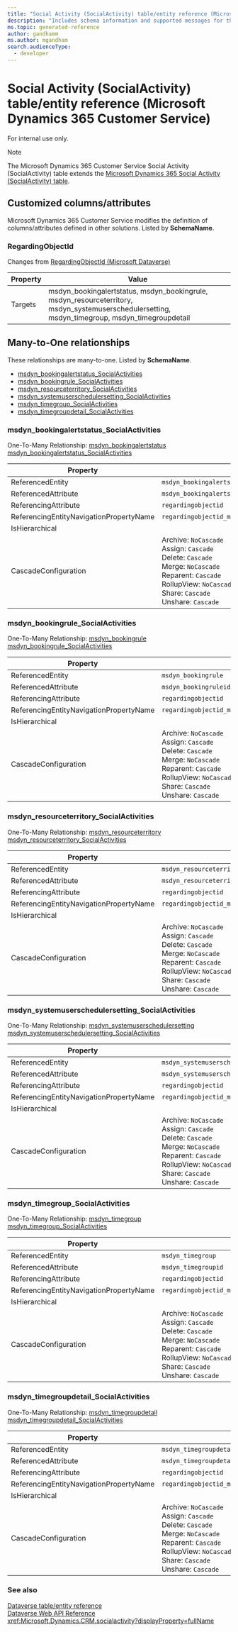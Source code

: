 ```yaml
---
title: "Social Activity (SocialActivity) table/entity reference (Microsoft Dynamics 365 Customer Service)"
description: "Includes schema information and supported messages for the Social Activity (SocialActivity) table/entity with Microsoft Dynamics 365 Customer Service."
ms.topic: generated-reference
author: gandhamm
ms.author: mgandham
search.audienceType: 
  - developer
---
```


# Social Activity (SocialActivity) table/entity reference (Microsoft Dynamics 365 Customer Service)

For internal use only.

> [!NOTE]
> The Microsoft Dynamics 365 Customer Service Social Activity (SocialActivity) table extends the [Microsoft Dynamics 365 Social Activity (SocialActivity) table](/dynamics365/developer/reference/entities/socialactivity).



## Customized columns/attributes

Microsoft Dynamics 365 Customer Service modifies the definition of columns/attributes defined in other solutions. Listed by **SchemaName**.

### <a name="BKMK_RegardingObjectId"></a> RegardingObjectId

Changes from [RegardingObjectId (Microsoft Dataverse)](/power-apps/developer/data-platform/reference/entities/socialactivity#BKMK_RegardingObjectId)

|Property|Value|
|---|---|
|Targets|msdyn_bookingalertstatus, msdyn_bookingrule, msdyn_resourceterritory, msdyn_systemuserschedulersetting, msdyn_timegroup, msdyn_timegroupdetail|


## Many-to-One relationships

These relationships are many-to-one. Listed by **SchemaName**.

- [msdyn_bookingalertstatus_SocialActivities](#BKMK_msdyn_bookingalertstatus_SocialActivities)
- [msdyn_bookingrule_SocialActivities](#BKMK_msdyn_bookingrule_SocialActivities)
- [msdyn_resourceterritory_SocialActivities](#BKMK_msdyn_resourceterritory_SocialActivities)
- [msdyn_systemuserschedulersetting_SocialActivities](#BKMK_msdyn_systemuserschedulersetting_SocialActivities)
- [msdyn_timegroup_SocialActivities](#BKMK_msdyn_timegroup_SocialActivities)
- [msdyn_timegroupdetail_SocialActivities](#BKMK_msdyn_timegroupdetail_SocialActivities)

### <a name="BKMK_msdyn_bookingalertstatus_SocialActivities"></a> msdyn_bookingalertstatus_SocialActivities

One-To-Many Relationship: [msdyn_bookingalertstatus msdyn_bookingalertstatus_SocialActivities](msdyn_bookingalertstatus.md#BKMK_msdyn_bookingalertstatus_SocialActivities)

|Property|Value|
|---|---|
|ReferencedEntity|`msdyn_bookingalertstatus`|
|ReferencedAttribute|`msdyn_bookingalertstatusid`|
|ReferencingAttribute|`regardingobjectid`|
|ReferencingEntityNavigationPropertyName|`regardingobjectid_msdyn_bookingalertstatus_socialactivity`|
|IsHierarchical||
|CascadeConfiguration|Archive: `NoCascade`<br />Assign: `Cascade`<br />Delete: `Cascade`<br />Merge: `NoCascade`<br />Reparent: `Cascade`<br />RollupView: `NoCascade`<br />Share: `Cascade`<br />Unshare: `Cascade`|

### <a name="BKMK_msdyn_bookingrule_SocialActivities"></a> msdyn_bookingrule_SocialActivities

One-To-Many Relationship: [msdyn_bookingrule msdyn_bookingrule_SocialActivities](msdyn_bookingrule.md#BKMK_msdyn_bookingrule_SocialActivities)

|Property|Value|
|---|---|
|ReferencedEntity|`msdyn_bookingrule`|
|ReferencedAttribute|`msdyn_bookingruleid`|
|ReferencingAttribute|`regardingobjectid`|
|ReferencingEntityNavigationPropertyName|`regardingobjectid_msdyn_bookingrule_socialactivity`|
|IsHierarchical||
|CascadeConfiguration|Archive: `NoCascade`<br />Assign: `Cascade`<br />Delete: `Cascade`<br />Merge: `NoCascade`<br />Reparent: `Cascade`<br />RollupView: `NoCascade`<br />Share: `Cascade`<br />Unshare: `Cascade`|

### <a name="BKMK_msdyn_resourceterritory_SocialActivities"></a> msdyn_resourceterritory_SocialActivities

One-To-Many Relationship: [msdyn_resourceterritory msdyn_resourceterritory_SocialActivities](msdyn_resourceterritory.md#BKMK_msdyn_resourceterritory_SocialActivities)

|Property|Value|
|---|---|
|ReferencedEntity|`msdyn_resourceterritory`|
|ReferencedAttribute|`msdyn_resourceterritoryid`|
|ReferencingAttribute|`regardingobjectid`|
|ReferencingEntityNavigationPropertyName|`regardingobjectid_msdyn_resourceterritory_socialactivity`|
|IsHierarchical||
|CascadeConfiguration|Archive: `NoCascade`<br />Assign: `Cascade`<br />Delete: `Cascade`<br />Merge: `NoCascade`<br />Reparent: `Cascade`<br />RollupView: `NoCascade`<br />Share: `Cascade`<br />Unshare: `Cascade`|

### <a name="BKMK_msdyn_systemuserschedulersetting_SocialActivities"></a> msdyn_systemuserschedulersetting_SocialActivities

One-To-Many Relationship: [msdyn_systemuserschedulersetting msdyn_systemuserschedulersetting_SocialActivities](msdyn_systemuserschedulersetting.md#BKMK_msdyn_systemuserschedulersetting_SocialActivities)

|Property|Value|
|---|---|
|ReferencedEntity|`msdyn_systemuserschedulersetting`|
|ReferencedAttribute|`msdyn_systemuserschedulersettingid`|
|ReferencingAttribute|`regardingobjectid`|
|ReferencingEntityNavigationPropertyName|`regardingobjectid_msdyn_systemuserschedulersetting_socialactivity`|
|IsHierarchical||
|CascadeConfiguration|Archive: `NoCascade`<br />Assign: `Cascade`<br />Delete: `Cascade`<br />Merge: `NoCascade`<br />Reparent: `Cascade`<br />RollupView: `NoCascade`<br />Share: `Cascade`<br />Unshare: `Cascade`|

### <a name="BKMK_msdyn_timegroup_SocialActivities"></a> msdyn_timegroup_SocialActivities

One-To-Many Relationship: [msdyn_timegroup msdyn_timegroup_SocialActivities](msdyn_timegroup.md#BKMK_msdyn_timegroup_SocialActivities)

|Property|Value|
|---|---|
|ReferencedEntity|`msdyn_timegroup`|
|ReferencedAttribute|`msdyn_timegroupid`|
|ReferencingAttribute|`regardingobjectid`|
|ReferencingEntityNavigationPropertyName|`regardingobjectid_msdyn_timegroup_socialactivity`|
|IsHierarchical||
|CascadeConfiguration|Archive: `NoCascade`<br />Assign: `Cascade`<br />Delete: `Cascade`<br />Merge: `NoCascade`<br />Reparent: `Cascade`<br />RollupView: `NoCascade`<br />Share: `Cascade`<br />Unshare: `Cascade`|

### <a name="BKMK_msdyn_timegroupdetail_SocialActivities"></a> msdyn_timegroupdetail_SocialActivities

One-To-Many Relationship: [msdyn_timegroupdetail msdyn_timegroupdetail_SocialActivities](msdyn_timegroupdetail.md#BKMK_msdyn_timegroupdetail_SocialActivities)

|Property|Value|
|---|---|
|ReferencedEntity|`msdyn_timegroupdetail`|
|ReferencedAttribute|`msdyn_timegroupdetailid`|
|ReferencingAttribute|`regardingobjectid`|
|ReferencingEntityNavigationPropertyName|`regardingobjectid_msdyn_timegroupdetail_socialactivity`|
|IsHierarchical||
|CascadeConfiguration|Archive: `NoCascade`<br />Assign: `Cascade`<br />Delete: `Cascade`<br />Merge: `NoCascade`<br />Reparent: `Cascade`<br />RollupView: `NoCascade`<br />Share: `Cascade`<br />Unshare: `Cascade`|



### See also

[Dataverse table/entity reference](/power-apps/developer/data-platform/reference/about-entity-reference)  
[Dataverse Web API Reference](/power-apps/developer/data-platform/webapi/reference/about)   
<xref:Microsoft.Dynamics.CRM.socialactivity?displayProperty=fullName>
